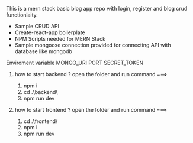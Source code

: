 This is a mern stack basic blog app repo with login, register and blog crud functionlaity.


* Sample CRUD API
* Create-react-app boilerplate
* NPM Scripts needed for MERN Stack
* Sample mongoose connection provided for connecting API with database like mongodb

Enviroment variable 
MONGO_URI 
PORT 
SECRET_TOKEN  

1) how to start backend ?
   open the folder and
   run command ===> 
   1) npm i 
   2) cd .\backend\
   3) npm run dev

2) how to start frontend ?
   open the folder and
   run command ===> 
   1) cd .\frontend\ 
   2) npm i
   3) npm run dev
   
